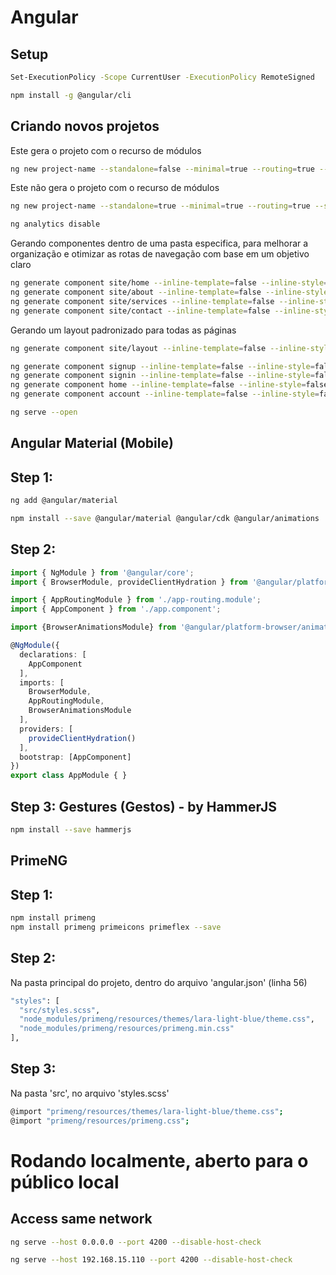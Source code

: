 # Angular

## Setup
```sh
Set-ExecutionPolicy -Scope CurrentUser -ExecutionPolicy RemoteSigned
```
```sh
npm install -g @angular/cli
```

## Criando novos projetos

Este gera o projeto com o recurso de módulos
```sh
ng new project-name --standalone=false --minimal=true --routing=true --style=scss --ssr=true --directory .
```
Este não gera o projeto com o recurso de módulos
```sh
ng new project-name --standalone=true --minimal=true --routing=true --style=scss --ssr=true --directory .
```
```sh
ng analytics disable
```

Gerando componentes dentro de uma pasta especifica, para melhorar a organização e otimizar as rotas de navegação com base em um objetivo claro
```sh
ng generate component site/home --inline-template=false --inline-style=false --style=scss
ng generate component site/about --inline-template=false --inline-style=false --style=scss
ng generate component site/services --inline-template=false --inline-style=false --style=scss
ng generate component site/contact --inline-template=false --inline-style=false --style=scss
```
Gerando um layout padronizado para todas as páginas
```sh
ng generate component site/layout --inline-template=false --inline-style=false --style=scss
```
```sh
ng generate component signup --inline-template=false --inline-style=false --style=scss
ng generate component signin --inline-template=false --inline-style=false --style=scss
ng generate component home --inline-template=false --inline-style=false --style=scss
ng generate component account --inline-template=false --inline-style=false --style=scss
```

```sh
ng serve --open
```

## Angular Material (Mobile)

## Step 1:

```sh
ng add @angular/material
```

```sh
npm install --save @angular/material @angular/cdk @angular/animations
```

## Step 2:
```typescript
import { NgModule } from '@angular/core';
import { BrowserModule, provideClientHydration } from '@angular/platform-browser';

import { AppRoutingModule } from './app-routing.module';
import { AppComponent } from './app.component';

import {BrowserAnimationsModule} from '@angular/platform-browser/animations';

@NgModule({
  declarations: [
    AppComponent
  ],
  imports: [
    BrowserModule,
    AppRoutingModule,
    BrowserAnimationsModule
  ],
  providers: [
    provideClientHydration()
  ],
  bootstrap: [AppComponent]
})
export class AppModule { }
```

## Step 3: Gestures (Gestos) - by HammerJS

```sh
npm install --save hammerjs
```

## PrimeNG

## Step 1:
```sh
npm install primeng
npm install primeng primeicons primeflex --save
```

## Step 2:
Na pasta principal do projeto, dentro do arquivo 'angular.json' (linha 56)
```sh
"styles": [
  "src/styles.scss",
  "node_modules/primeng/resources/themes/lara-light-blue/theme.css",
  "node_modules/primeng/resources/primeng.min.css"
],
```

## Step 3:
Na pasta 'src', no arquivo 'styles.scss'
```sh
@import "primeng/resources/themes/lara-light-blue/theme.css";
@import "primeng/resources/primeng.css";
```


# Rodando localmente, aberto para o público local

## Access same network
```sh
ng serve --host 0.0.0.0 --port 4200 --disable-host-check
```
```sh
ng serve --host 192.168.15.110 --port 4200 --disable-host-check
```
